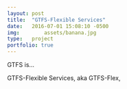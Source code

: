 ```yaml
---
layout: post
title:  "GTFS-Flexible Services"
date:   2016-07-01 15:08:10 -0500
img: 		assets/banana.jpg
type: 	project
portfolio: true
---
```


GTFS is...

GTFS-Flexible Services, aka GTFS-Flex, 
